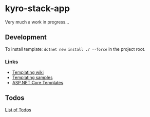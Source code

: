 # kyro-stack-app

Very much a work in progress...

## Development

To install template: `dotnet new install ./ --force` in the project root.

### Links

- [Templating wiki](https://github.com/dotnet/templating/wiki)
- [Templating samples](https://github.com/dotnet/templating/tree/main/dotnet-template-samples/content)
- [ASP.NET Core Templates](https://github.com/dotnet/aspnetcore/tree/ee0edc282eecb3d2040a549e275967a29c3465d5/src/ProjectTemplates)

## Todos

[List of Todos](./TODOs.md)